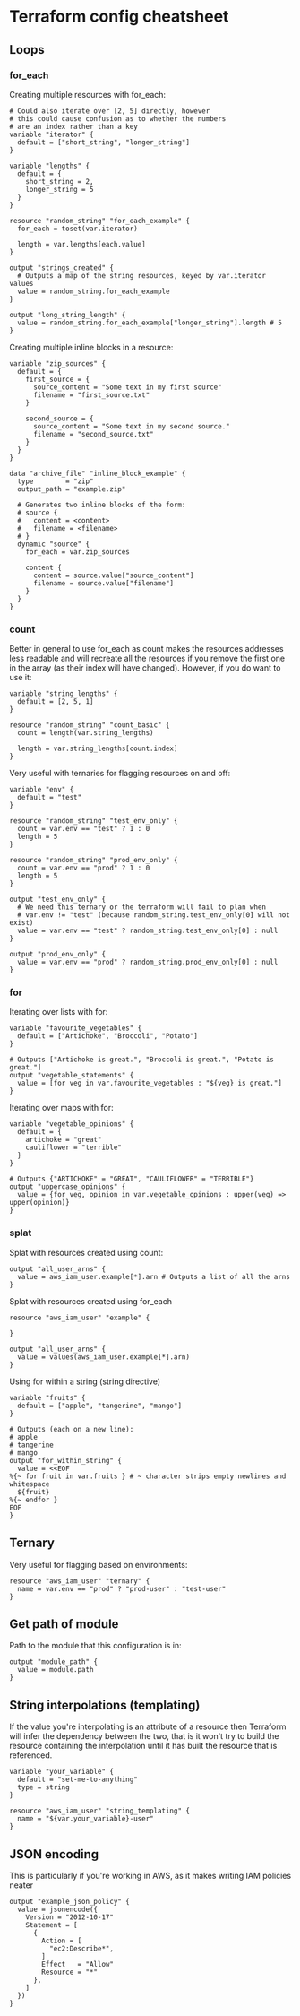 # Terraform config cheatsheet
## Loops
### for_each
Creating multiple resources with for_each:
```
# Could also iterate over [2, 5] directly, however
# this could cause confusion as to whether the numbers
# are an index rather than a key
variable "iterator" {
  default = ["short_string", "longer_string"]
}

variable "lengths" {
  default = {
    short_string = 2,
    longer_string = 5
  }
}

resource "random_string" "for_each_example" {
  for_each = toset(var.iterator)

  length = var.lengths[each.value]
}

output "strings_created" {
  # Outputs a map of the string resources, keyed by var.iterator values
  value = random_string.for_each_example
}

output "long_string_length" {
  value = random_string.for_each_example["longer_string"].length # 5
}

```
Creating multiple inline blocks in a resource:
```
variable "zip_sources" {
  default = {
    first_source = {
      source_content = "Some text in my first source"
      filename = "first_source.txt"
    }

    second_source = {
      source_content = "Some text in my second source."
      filename = "second_source.txt"
    }
  }
}

data "archive_file" "inline_block_example" {
  type        = "zip"
  output_path = "example.zip"

  # Generates two inline blocks of the form:
  # source {
  #   content = <content>
  #   filename = <filename>
  # }
  dynamic "source" {
    for_each = var.zip_sources

    content {
      content = source.value["source_content"]
      filename = source.value["filename"]
    }
  }
}

```
### count
Better in general to use for_each as count makes the resources addresses less readable and will recreate all the resources if you remove the first one in the array (as their index will have changed). However, if you do want to use it:
```
variable "string_lengths" {
  default = [2, 5, 1]
}

resource "random_string" "count_basic" {
  count = length(var.string_lengths)

  length = var.string_lengths[count.index]
}

```
Very useful with ternaries for flagging resources on and off:
```
variable "env" {
  default = "test"
}

resource "random_string" "test_env_only" {
  count = var.env == "test" ? 1 : 0
  length = 5
}

resource "random_string" "prod_env_only" {
  count = var.env == "prod" ? 1 : 0
  length = 5
}

output "test_env_only" {
  # We need this ternary or the terraform will fail to plan when
  # var.env != "test" (because random_string.test_env_only[0] will not exist)
  value = var.env == "test" ? random_string.test_env_only[0] : null
}

output "prod_env_only" {
  value = var.env == "prod" ? random_string.prod_env_only[0] : null
}

```
### for
Iterating over lists with for:
```
variable "favourite_vegetables" {
  default = ["Artichoke", "Broccoli", "Potato"]
}

# Outputs ["Artichoke is great.", "Broccoli is great.", "Potato is great."]
output "vegetable_statements" {
  value = [for veg in var.favourite_vegetables : "${veg} is great."]
}

```
Iterating over maps with for:
```
variable "vegetable_opinions" {
  default = {
    artichoke = "great"
    cauliflower = "terrible"
  }
}

# Outputs {"ARTICHOKE" = "GREAT", "CAULIFLOWER" = "TERRIBLE"}
output "uppercase_opinions" {
  value = {for veg, opinion in var.vegetable_opinions : upper(veg) => upper(opinion)}
}

```
### splat
Splat with resources created using count:
```
output "all_user_arns" {
  value = aws_iam_user.example[*].arn # Outputs a list of all the arns
}

```
Splat with resources created using for_each
```
resource "aws_iam_user" "example" {

}

output "all_user_arns" {
  value = values(aws_iam_user.example[*].arn)
}

```
Using for within a string (string directive)
```
variable "fruits" {
  default = ["apple", "tangerine", "mango"]
}

# Outputs (each on a new line):
# apple
# tangerine
# mango
output "for_within_string" {
  value = <<EOF
%{~ for fruit in var.fruits } # ~ character strips empty newlines and whitespace
  ${fruit}
%{~ endfor }
EOF
}

```
## Ternary
Very useful for flagging based on environments:
```
resource "aws_iam_user" "ternary" {
  name = var.env == "prod" ? "prod-user" : "test-user"
}

```
## Get path of module
Path to the module that this configuration is in:
```
output "module_path" {
  value = module.path
}

```
## String interpolations (templating)
If the value you're interpolating is an attribute of a resource then Terraform will infer the dependency between the two, that is it won't try to build the resource containing the interpolation until it has built the resource that is referenced.
```
variable "your_variable" {
  default = "set-me-to-anything"
  type = string
}

resource "aws_iam_user" "string_templating" {
  name = "${var.your_variable}-user"
}

```
## JSON encoding
This is particularly if you're working in AWS, as it makes writing IAM policies neater
```
output "example_json_policy" {
  value = jsonencode({
    Version = "2012-10-17"
    Statement = [
      {
        Action = [
          "ec2:Describe*",
        ]
        Effect   = "Allow"
        Resource = "*"
      },
    ]
  })
}

```

